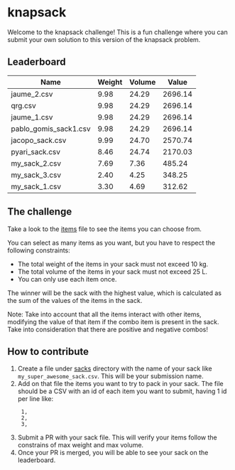 # knapsack
Welcome to the knapsack challenge!
This is a fun challenge where you can submit your own solution to this version of the knapsack problem.
<!-- leaderboard:start -->
## Leaderboard
| Name       | Weight | Volume | Value |
|------------|--------|--------|-------|
| jaume_2.csv | 9.98 | 24.29 | 2696.14 |
| qrg.csv | 9.98 | 24.29 | 2696.14 |
| jaume_1.csv | 9.98 | 24.29 | 2696.14 |
| pablo_gomis_sack1.csv | 9.98 | 24.29 | 2696.14 |
| jacopo_sack.csv | 9.99 | 24.70 | 2570.74 |
| pyari_sack.csv | 8.46 | 24.74 | 2170.03 |
| my_sack_2.csv | 7.69 | 7.36 | 485.24 |
| my_sack_3.csv | 2.40 | 4.25 | 348.25 |
| my_sack_1.csv | 3.30 | 4.69 | 312.62 |
<!-- leaderboard:end -->
## The challenge
Take a look to the [items](data/knapsack_items.csv) file to see the items you can choose from.

You can select as many items as you want, but you have to respect the following constraints:
- The total weight of the items in your sack must not exceed 10 kg.
- The total volume of the items in your sack must not exceed 25 L.
- You can only use each item once.

The winner will be the sack with the highest value, which is calculated as the sum of the values of the items in the sack.

Note: Take into account that all the items interact with other items, modifying the value of that item if the combo item is present in the sack. 
Take into consideration that there are positive and negative combos!
## How to contribute
1. Create a file under [sacks](sacks/) directory with the name of your sack like `my_super_awesome_sack.csv`. This will be your submission name.
2. Add on that file the items you want to try to pack in your sack. The file should be a CSV with an id of each item you want to submit, having 1 id per line like:
   ```csv
    1,
    2,
    3,
    ```
3. Submit a PR with your sack file. This will verify your items follow the constrains of max weight and max volume.
4. Once your PR is merged, you will be able to see your sack on the leaderboard.